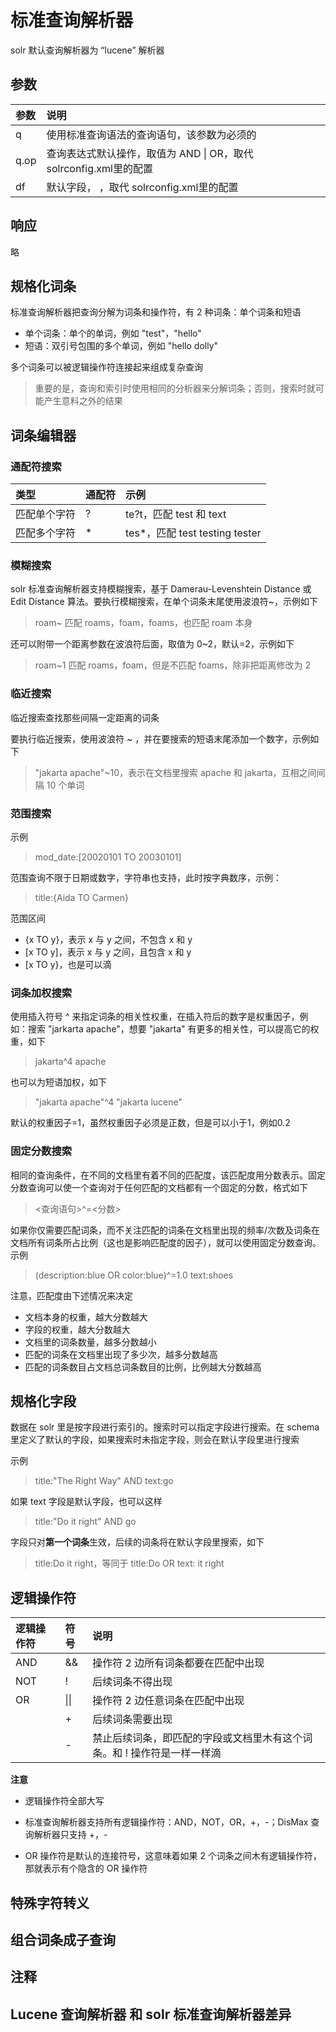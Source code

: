 # 标准查询解析器

solr 默认查询解析器为 “lucene” 解析器

## 参数

| 参数 | 说明 |
| :--- | :--- |
| q | 使用标准查询语法的查询语句，该参数为必须的 |
| q.op | 查询表达式默认操作，取值为 AND \| OR，取代 solrconfig.xml里的配置 |
| df | 默认字段， ，取代 solrconfig.xml里的配置 |

## 响应

略

## 规格化词条

标准查询解析器把查询分解为词条和操作符，有 2 种词条：单个词条和短语

* 单个词条：单个的单词，例如 "test"，"hello"
* 短语：双引号包围的多个单词，例如 "hello dolly"

多个词条可以被逻辑操作符连接起来组成复杂查询

> 重要的是，查询和索引时使用相同的分析器来分解词条；否则，搜索时就可能产生意料之外的结果

## 词条编辑器

### 通配符搜索

| 类型 | 通配符 | 示例 |
| :--- | :--- | :--- |
| 匹配单个字符 | ? | te?t，匹配 test 和 text |
| 匹配多个字符 | \* | tes\*，匹配 test testing tester |

### 模糊搜索

solr 标准查询解析器支持模糊搜索，基于 Damerau-Levenshtein Distance 或 Edit Distance 算法。要执行模糊搜索，在单个词条末尾使用波浪符~，示例如下

> roam~ 匹配 roams，foam，foams，也匹配 roam 本身

还可以附带一个距离参数在波浪符后面，取值为 0~2，默认=2，示例如下

> roam~1 匹配 roams，foam，但是不匹配 foams，除非把距离修改为 2

### 临近搜索

临近搜索查找那些间隔一定距离的词条

要执行临近搜索，使用波浪符 ~ ，并在要搜索的短语末尾添加一个数字，示例如下

> "jakarta apache"~10，表示在文档里搜索 apache 和 jakarta，互相之间间隔 10 个单词

### 范围搜索

示例

> mod\_date:\[20020101 TO 20030101\]

范围查询不限于日期或数字，字符串也支持，此时按字典数序，示例：

> title:{Aida TO Carmen}

范围区间

* {x TO y}，表示 x 与 y 之间，不包含 x 和 y
* \[x TO y\]，表示 x 与 y 之间，且包含 x 和 y
* \[x TO y}，也是可以滴

### 词条加权搜索

使用插入符号 ^ 来指定词条的相关性权重，在插入符后的数字是权重因子，例如：搜索 "jarkarta apache"，想要 "jakarta" 有更多的相关性，可以提高它的权重，如下

> jakarta^4 apache

也可以为短语加权，如下

> "jakarta apache"^4 "jakarta lucene"

默认的权重因子=1，虽然权重因子必须是正数，但是可以小于1，例如0.2

### 固定分数搜索

相同的查询条件，在不同的文档里有着不同的匹配度，该匹配度用分数表示。固定分数查询可以使一个查询对于任何匹配的文档都有一个固定的分数，格式如下

> &lt;查询语句&gt;^=&lt;分数&gt;

如果你仅需要匹配词条，而不关注匹配的词条在文档里出现的频率\/次数及词条在文档所有词条所占比例（这也是影响匹配度的因子），就可以使用固定分数查询。示例

> \(description:blue OR color:blue\)^=1.0 text:shoes

注意，匹配度由下述情况来决定

* 文档本身的权重，越大分数越大
* 字段的权重，越大分数越大
* 文档里的词条数量，越多分数越小
* 匹配的词条在文档里出现了多少次，越多分数越高
* 匹配的词条数目占文档总词条数目的比例，比例越大分数越高

## 规格化字段

数据在 solr 里是按字段进行索引的。搜索时可以指定字段进行搜索。在 schema 里定义了默认的字段，如果搜索时未指定字段，则会在默认字段里进行搜索

示例

> title:"The Right Way" AND text:go

如果 text 字段是默认字段，也可以这样

> title:"Do it right" AND go

字段只对**第一个词条**生效，后续的词条将在默认字段里搜索，如下

> title:Do it right，等同于 title:Do OR text: it right

## 逻辑操作符

| 逻辑操作符 | 符号 | 说明 |
| :--- | :--- | :--- |
| AND | && | 操作符 2 边所有词条都要在匹配中出现 |
| NOT | ! | 后续词条不得出现 |
| OR | \|\| | 操作符 2 边任意词条在匹配中出现 |
|  | + | 后续词条需要出现 |
|  | - | 禁止后续词条，即匹配的字段或文档里木有这个词条。和 ! 操作符是一样一样滴 |

**注意**

* 逻辑操作符全部大写

* 标准查询解析器支持所有逻辑操作符：AND，NOT，OR，+，-；DisMax 查询解析器只支持 +，-
* OR 操作符是默认的连接符号，这意味着如果 2 个词条之间木有逻辑操作符，那就表示有个隐含的 OR 操作符

## 特殊字符转义



## 组合词条成子查询



## 注释

## Lucene 查询解析器 和 solr 标准查询解析器差异

